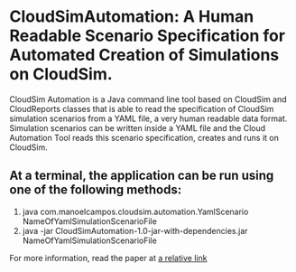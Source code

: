 CloudSimAutomation: A Human Readable Scenario Specification for Automated Creation of Simulations on CloudSim.
==================

CloudSim Automation is a Java command line tool based on CloudSim and CloudReports 
classes that is able to read the specification of CloudSim simulation
scenarios from a YAML file, a very human readable data format.
Simulation scenarios can be written inside a YAML file
and the Cloud Automation Tool reads this scenario specification,
creates and runs it on CloudSim.

## At a terminal, the application can be run using one of the following methods:
1. java com.manoelcampos.cloudsim.automation.YamlScenario NameOfYamlSimulationScenarioFile
2. java -jar CloudSimAutomation-1.0-jar-with-dependencies.jar NameOfYamlSimulationScenarioFile

For more information, read the paper at [a relative link](paper_cloudsim_automation.pdf)